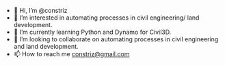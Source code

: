- 👋 Hi, I’m @constriz
- 👀 I’m interested in automating processes in civil engineering/ land development.
- 🌱 I’m currently learning Python and Dynamo for Civil3D.
- 💞️ I’m looking to collaborate on automating processes in civil engineering and land development.
- 📫 How to reach me constriz@gmail.com

<!---
constriz/constriz is a ✨ special ✨ repository because its `README.md` (this file) appears on your GitHub profile.
You can click the Preview link to take a look at your changes.
--->
